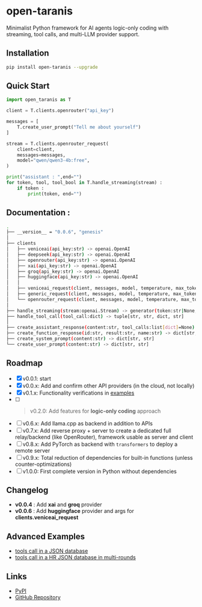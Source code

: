 # open-taranis

Minimalist Python framework for AI agents logic-only coding with streaming, tool calls, and multi-LLM provider support.

## Installation

```bash
pip install open-taranis --upgrade
```

## Quick Start

```python
import open_taranis as T

client = T.clients.openrouter("api_key")

messages = [
    T.create_user_prompt("Tell me about yourself")
]

stream = T.clients.openrouter_request(
    client=client,
    messages=messages,
    model="qwen/qwen3-4b:free", 
)

print("assistant : ",end="")
for token, tool, tool_bool in T.handle_streaming(stream) : 
    if token :
        print(token, end="")
```

## Documentation :

```bash
.
├── __version__ = "0.0.6", "genesis"
│
├── clients
│   ├── veniceai(api_key:str) -> openai.OpenAI
│   ├── deepseek(api_key:str) -> openai.OpenAI
│   ├── openrouter(api_key:str) -> openai.OpenAI
│   ├── xai(api_key:str) -> openai.OpenAI
│   ├── groq(api_key:str) -> openai.OpenAI
│   ├── huggingface(api_key:str) -> openai.OpenAI
│   │
│   ├── veniceai_request(client, messages, model, temperature, max_tokens, tools, include_venice_system_prompt, enable_web_search, enable_web_citations, disable_thinking, **kwargs) -> openai.Stream
│   ├── generic_request(client, messages, model, temperature, max_tokens, tools, **kwargs) -> openai.Stream
│   └── openrouter_request(client, messages, model, temperature, max_tokens, tools, **kwargs) -> openai.Stream
│
├── handle_streaming(stream:openai.Stream) -> generator(token:str|None, tool:list[dict]|None, tool_bool:bool)
├── handle_tool_call(tool_call:dict) -> tuple[str, str, dict, str]
│
├── create_assistant_response(content:str, tool_calls:list[dict]=None) -> dict[str, str]
├── create_function_response(id:str, result:str, name:str) -> dict[str, str, str]
├── create_system_prompt(content:str) -> dict[str, str]
└── create_user_prompt(content:str) -> dict[str, str]
```

## Roadmap

- [X]   v0.0.1: start
- [X]   v0.0.x: Add and confirm other API providers (in the cloud, not locally)
- [X]   v0.1.x: Functionality verifications in [examples](https://github.com/SyntaxError4Life/open-taranis/blob/main/examples/)
- [ ] > v0.2.0: Add features for **logic-only coding** approach
- [ ]   v0.6.x: Add llama.cpp as backend in addition to APIs
- [ ]   v0.7.x: Add reverse proxy + server to create a dedicated full relay/backend (like OpenRouter), framework usable as server and client
- [ ]   v0.8.x: Add PyTorch as backend with `transformers` to deploy a remote server
- [ ]   v0.9.x: Total reduction of dependencies for built-in functions (unless counter-optimizations)
- [ ]   v1.0.0: First complete version in Python without dependencies

## Changelog

- **v0.0.4** : Add **xai** and **groq** provider
- **v0.0.6** : Add **huggingface** provider and args for **clients.veniceai_request**

## Advanced Examples

- [tools call in a JSON database](https://github.com/SyntaxError4Life/open-taranis/blob/main/examples/test_json_database.py)
- [tools call in a HR JSON database in multi-rounds](https://github.com/SyntaxError4Life/open-taranis/blob/main/examples/test_HR_json_database.py)

## Links

- [PyPI](https://pypi.org/project/open-taranis/)
- [GitHub Repository](https://github.com/SyntaxError4Life/open-taranis)
